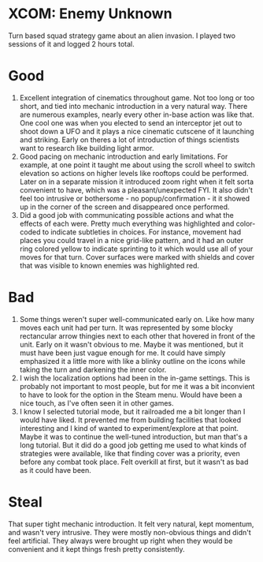# XCOM: Enemy Unknown

Turn based squad strategy game about an alien invasion. I played two sessions of it and logged 2 hours total.

# Good

1. Excellent integration of cinematics throughout game. Not too long or too short, and tied into mechanic introduction in a very natural way. There are numerous examples, nearly every other in-base action was like that. One cool one was when you elected to send an interceptor jet out to shoot down a UFO and it plays a nice cinematic cutscene of it launching and striking. Early on theres a lot of introduction of things scientists want to research like building light armor.
2. Good pacing on mechanic introduction and early limitations. For example, at one point it taught me about using the scroll wheel to switch elevation so actions on higher levels like rooftops could be performed. Later on in a separate mission it introduced zoom right when it felt sorta convenient to have, which was a pleasant/unexpected FYI. It also didn't feel too intrusive or bothersome - no popup/confirmation - it it showed up in the corner of the screen and disappeared once performed.
3. Did a good job with communicating possible actions and what the effects of each were. Pretty much everything was highlighted and color-coded to indicate subtleties in choices. For instance, movement had places you could travel in a nice grid-like pattern, and it had an outer ring colored yellow to indicate sprinting to it which would use all of your moves for that turn. Cover surfaces were marked with shields and cover that was visible to known enemies was highlighted red.

# Bad

1. Some things weren't super well-communicated early on. Like how many moves each unit had per turn. It was represented by some blocky rectancular arrow thingies next to each other that hovered in front of the unit. Early on it wasn't obvious to me. Maybe it was mentioned, but it must have been just vague enough for me. It could have simply emphasized it a little more with like a blinky outline on the icons while taking the turn and darkening the inner color.
2. I wish the localization options had been in the in-game settings. This is probably not important to most people, but for me it was a bit inconvient to have to look for the option in the Steam menu. Would have been a nice touch, as I've often seen it in other games.
3. I know I selected tutorial mode, but it railroaded me a bit longer than I would have liked. It prevented me from building facilities that looked interesting and I kind of wanted to experiment/explore at that point. Maybe it was to continue the well-tuned introduction, but man that's a long tutorial. But it did do a good job getting me used to what kinds of strategies were available, like that finding cover was a priority, even before any combat took place. Felt overkill at first, but it wasn't as bad as it could have been.

# Steal

That super tight mechanic introduction. It felt very natural, kept momentum, and wasn't very intrusive. They were mostly non-obvious things and didn't feel artificial. They always were brought up right when they would be convenient and it kept things fresh pretty consistently.
